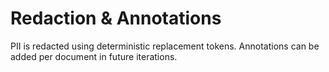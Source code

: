 # Redaction & Annotations

PII is redacted using deterministic replacement tokens. Annotations can be added per document in future iterations.
